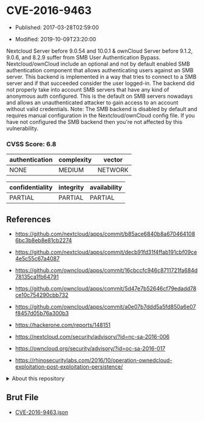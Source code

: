 # CVE-2016-9463

- Published: 2017-03-28T02:59:00

- Modified: 2019-10-09T23:20:00

Nextcloud Server before 9.0.54 and 10.0.1 & ownCloud Server before 9.1.2, 9.0.6, and 8.2.9 suffer from SMB User Authentication Bypass. Nextcloud/ownCloud include an optional and not by default enabled SMB authentication component that allows authenticating users against an SMB server. This backend is implemented in a way that tries to connect to a SMB server and if that succeeded consider the user logged-in. The backend did not properly take into account SMB servers that have any kind of anonymous auth configured. This is the default on SMB servers nowadays and allows an unauthenticated attacker to gain access to an account without valid credentials. Note: The SMB backend is disabled by default and requires manual configuration in the Nextcloud/ownCloud config file. If you have not configured the SMB backend then you're not affected by this vulnerability.

### CVSS Score: **6.8**

| authentication | complexity | vector |
| --- | --- | --- |
| NONE | MEDIUM | NETWORK |

| confidentiality | integrity | availability |
| --- | --- | --- |
| PARTIAL | PARTIAL | PARTIAL |

## References

* https://github.com/nextcloud/apps/commit/b85ace6840b8a6704641086bc3b8eb8e81cb2274

* https://github.com/nextcloud/apps/commit/decb91fd31f4ffab191cbf09ce4e5c55c67a4087

* https://github.com/owncloud/apps/commit/16cbccfc946c8711721fa684d78135ca1fb64791

* https://github.com/owncloud/apps/commit/5d47e7b52646cf79edadd78ce10c754290cbb732

* https://github.com/owncloud/apps/commit/a0e07b7ddd5a5fd850a6e07f8457d05b76a300b3

* https://hackerone.com/reports/148151

* https://nextcloud.com/security/advisory/?id=nc-sa-2016-006

* https://owncloud.org/security/advisory/?id=oc-sa-2016-017

* https://rhinosecuritylabs.com/2016/10/operation-ownedcloud-exploitation-post-exploitation-persistence/

<details>
<summary>About this repository</summary> 

  This repository is part of the project [Live Hack CVE](https://github.com/Live-Hack-CVE). Main website can be found [www.live-hack.org](https://www.live-hack.org) 
  
  Made by [Sn0wAlice](https://github.com/Sn0wAlice) for the people that care about security and need to have a feed of the latest CVEs. Hope you enjoy it, don't forget to star the repo and follow me on [Twitter](https://twitter.com/Sn0wAlice) and [Github](https://github.com/Sn0wAlice). And that is my [personnal website](https://www.alice-snow.me/)

  - [Home Page](https://github.com/Live-Hack-CVE)
  - [Framework](https://github.com/Live-Hack-CVE/cve-framework)
  - [CVE database](https://github.com/Live-Hack-CVE/full_database)
  - [Changelog](https://github.com/Live-Hack-CVE/Changelog)
</details>

## Brut File

* [CVE-2016-9463.json](https://raw.githubusercontent.com/Live-Hack-CVE/full_database/main/cves/2016/CVE-2016-9463.json)

